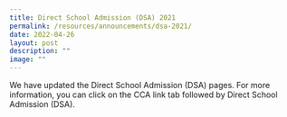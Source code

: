 ```yaml
---
title: Direct School Admission (DSA) 2021
permalink: /resources/announcements/dsa-2021/
date: 2022-04-26
layout: post
description: ""
image: ""
---
```

We have updated the Direct School Admission (DSA) pages. For more information, you can click on the CCA link tab followed by Direct School Admission (DSA).